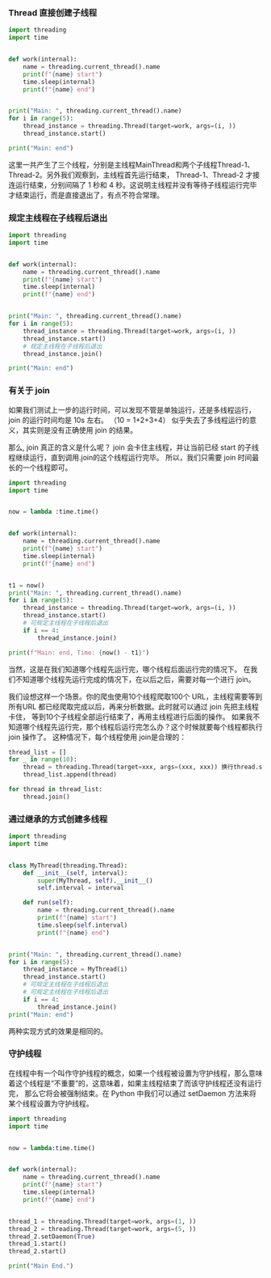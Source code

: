 ### Thread 直接创建子线程 
```python
import threading
import time


def work(internal):
    name = threading.current_thread().name
    print(f"{name} start")
    time.sleep(internal)
    print(f"{name} end")


print("Main: ", threading.current_thread().name)
for i in range(5):
    thread_instance = threading.Thread(target=work, args=(i, ))
    thread_instance.start()

print("Main: end")
```
这里一共产生了三个线程，分别是主线程MainThread和两个子线程Thread-1、Thread-2。另外我们观察到，主线程首先运行结束，
Thread-1、Thread-2 才接连运行结束，分别间隔了 1 秒和 4 秒。这说明主线程并没有等待子线程运行完毕才结束运行，而是直接退出了，有点不符合常理。

### 规定主线程在子线程后退出 
```python
import threading
import time


def work(internal):
    name = threading.current_thread().name
    print(f"{name} start")
    time.sleep(internal)
    print(f"{name} end")


print("Main: ", threading.current_thread().name)
for i in range(5):
    thread_instance = threading.Thread(target=work, args=(i, ))
    thread_instance.start()
    # 规定主线程在子线程后退出 
    thread_instance.join()

print("Main: end")
```

### 有关于 join 
如果我们测试上一步的运行时间，可以发现不管是单独运行，还是多线程运行，join 的运行时间均是 10s 左右。 
（10 = 1+2+3+4） 似乎失去了多线程运行的意义，其实则是没有正确使用 join 的结果。 

那么, join 真正的含义是什么呢？ 
join 会卡住主线程，并让当前已经 start 的子线程继续运行，直到调用.join的这个线程运行完毕。
所以，我们只需要 join 时间最长的一个线程即可。 
```python
import threading
import time


now = lambda :time.time()


def work(internal):
    name = threading.current_thread().name
    print(f"{name} start")
    time.sleep(internal)
    print(f"{name} end")


t1 = now()
print("Main: ", threading.current_thread().name)
for i in range(5):
    thread_instance = threading.Thread(target=work, args=(i, ))
    thread_instance.start()
    # 可规定主线程在子线程后退出
    if i == 4:
        thread_instance.join()

print(f"Main: end, Time: {now() - t1}")
```

当然，这是在我们知道哪个线程先运行完，哪个线程后面运行完的情况下。 
在我们不知道哪个线程先运行完成的情况下，在以后之后，需要对每一个进行 join。 

我们设想这样一个场景。你的爬虫使用10个线程爬取100个 URL，主线程需要等到所有URL 都已经爬取完成以后，再来分析数据。此时就可以通过 join 先把主线程卡住，
等到10个子线程全部运行结束了，再用主线程进行后面的操作。
如果我不知道哪个线程先运行完，那个线程后运行完怎么办？这个时候就要每个线程都执行 join 操作了。
这种情况下，每个线程使用 join是合理的：
```python
thread_list = []
for _ in range(10):
    thread = threading.Thread(target=xxx, args=(xxx, xxx)) 换行thread.start()
    thread_list.append(thread)

for thread in thread_list:
    thread.join()
```

### 通过继承的方式创建多线程 
```python
import threading
import time


class MyThread(threading.Thread):
    def __init__(self, interval):
        super(MyThread, self).__init__()
        self.interval = interval

    def run(self):
        name = threading.current_thread().name
        print(f"{name} start")
        time.sleep(self.interval)
        print(f"{name} end")


print("Main: ", threading.current_thread().name)
for i in range(5):
    thread_instance = MyThread(i)
    thread_instance.start()
    # 可规定主线程在子线程后退出
    # 可规定主线程在子线程后退出
    if i == 4:
        thread_instance.join() 
print("Main: end")
```
两种实现方式的效果是相同的。 

### 守护线程 
在线程中有一个叫作守护线程的概念，如果一个线程被设置为守护线程，那么意味着这个线程是“不重要”的，这意味着，如果主线程结束了而该守护线程还没有运行完，
那么它将会被强制结束。在 Python 中我们可以通过 setDaemon 方法来将某个线程设置为守护线程。
```python
import threading
import time


now = lambda:time.time()


def work(internal):
    name = threading.current_thread().name
    print(f"{name} start")
    time.sleep(internal)
    print(f"{name} end")


thread_1 = threading.Thread(target=work, args=(1, ))
thread_2 = threading.Thread(target=work, args=(5, ))
thread_2.setDaemon(True)
thread_1.start()
thread_2.start()

print("Main End.")
```



